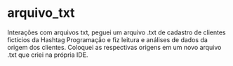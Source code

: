 # arquivo_txt

Interações com arquivos txt, peguei um arquivo .txt de cadastro de clientes fictícios da Hashtag Programação e fiz leitura e análises de dados da origem dos clientes.
Coloquei as respectivas origens em um novo arquivo .txt que criei na própria IDE.

